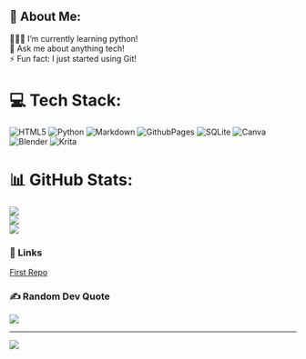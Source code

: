 ## 💫 About Me:
👨🏻‍💻 I’m currently learning python!<br>💬 Ask me about anything tech!<br>⚡ Fun fact: I just started using Git!


# 💻 Tech Stack:
![HTML5](https://img.shields.io/badge/html5-%23E34F26.svg?style=for-the-badge&logo=html5&logoColor=white) ![Python](https://img.shields.io/badge/python-3670A0?style=for-the-badge&logo=python&logoColor=ffdd54) ![Markdown](https://img.shields.io/badge/markdown-%23000000.svg?style=for-the-badge&logo=markdown&logoColor=white) ![GithubPages](https://img.shields.io/badge/github%20pages-121013?style=for-the-badge&logo=github&logoColor=white) ![SQLite](https://img.shields.io/badge/sqlite-%2307405e.svg?style=for-the-badge&logo=sqlite&logoColor=white) ![Canva](https://img.shields.io/badge/Canva-%2300C4CC.svg?style=for-the-badge&logo=Canva&logoColor=white) ![Blender](https://img.shields.io/badge/blender-%23F5792A.svg?style=for-the-badge&logo=blender&logoColor=white) ![Krita](https://img.shields.io/badge/Krita-203759?style=for-the-badge&logo=krita&logoColor=EEF37B)
# 📊 GitHub Stats:
![](https://github-readme-stats.vercel.app/api?username=Dekoder-py&theme=default&hide_border=false&include_all_commits=true&count_private=true)<br/>
![](https://github-readme-streak-stats.herokuapp.com/?user=Dekoder-py&theme=default&hide_border=false)<br/>
![](https://github-readme-stats.vercel.app/api/top-langs/?username=Dekoder-py&theme=default&hide_border=false&include_all_commits=true&count_private=true&layout=compact)

### 🔗 Links
[First Repo](https://dekoder-py.github.io/first-repo/)

### ✍️ Random Dev Quote
![](https://quotes-github-readme.vercel.app/api?type=vertical&theme=light)

---
[![](https://visitcount.itsvg.in/api?id=Dekoder-py&icon=0&color=0)](https://visitcount.itsvg.in)

<!-- Proudly created with GPRM ( https://gprm.itsvg.in ) -->

